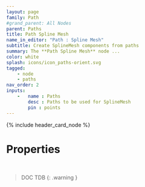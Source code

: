 ```yaml
---
layout: page
family: Path
#grand_parent: All Nodes
parent: Paths
title: Path Spline Mesh
name_in_editor: "Path : Spline Mesh"
subtitle: Create SplineMesh components from paths
summary: The **Path Spline Mesh** node ...
color: white
splash: icons/icon_paths-orient.svg
tagged: 
    - node
    - paths
nav_order: 2
inputs:
    -   name : Paths
        desc : Paths to be used for SplineMesh
        pin : points
---
```


{% include header_card_node %}

# Properties
<br>

> DOC TDB
{: .warning }
